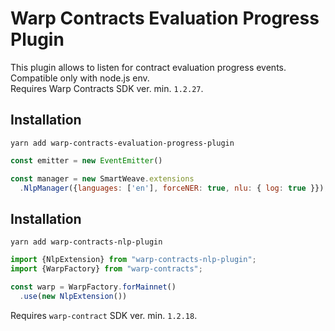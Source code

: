 # Warp Contracts Evaluation Progress Plugin

This plugin allows to listen for contract evaluation progress events.  
Compatible only with node.js env.  
Requires Warp Contracts SDK ver. min. `1.2.27`.

## Installation

`yarn add warp-contracts-evaluation-progress-plugin`

```js
const emitter = new EventEmitter()

const manager = new SmartWeave.extensions
  .NlpManager({languages: ['en'], forceNER: true, nlu: { log: true }});
```
## Installation
`yarn add warp-contracts-nlp-plugin`

```ts
import {NlpExtension} from "warp-contracts-nlp-plugin";
import {WarpFactory} from "warp-contracts";

const warp = WarpFactory.forMainnet()
  .use(new NlpExtension())
```

Requires `warp-contract` SDK ver. min. `1.2.18`.
